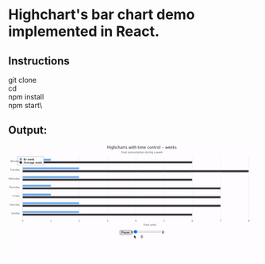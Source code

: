 # Highchart's bar chart demo implemented  in React.

## Instructions

git clone <repo>\
cd <repo>\
npm install\
npm start\


## Output:

![output](https://github.com/nawazsk/react-highcharts-in-motion/raw/main/src/output/higharts-react-in-motion.gif)